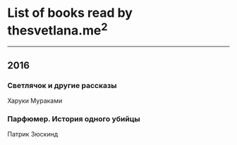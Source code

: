 # List of books read by thesvetlana.me<sup>2</sup>
---

## 2016

### Светлячок и другие рассказы
Харуки Мураками


### Парфюмер. История одного убийцы
Патрик Зюскинд



